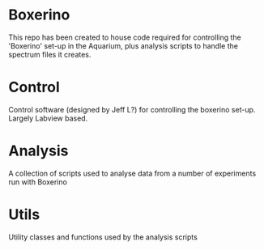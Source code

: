 Boxerino
=========
This repo has been created to house code required for controlling the 'Boxerino' set-up in the Aquarium, plus analysis scripts to handle the spectrum files it creates. 

Control
========
Control software (designed by Jeff L?) for controlling the boxerino set-up. Largely Labview based.

Analysis
========
A collection of scripts used to analyse data from a number of experiments run with Boxerino

Utils
=======
Utility classes and functions used by the analysis scripts
